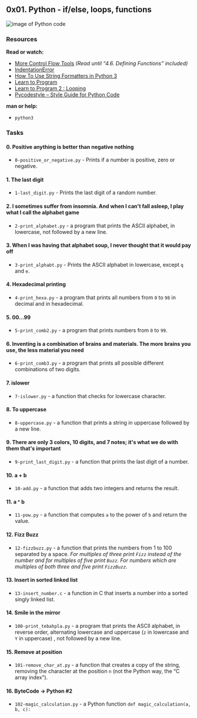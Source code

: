 ## 0x01. Python - if/else, loops, functions
![image of Python
code](https://s3.amazonaws.com/intranet-projects-files/holbertonschool-higher-level_programming+/233/code.png)
### Resources
**Read or watch:**

- [More Control Flow
Tools](https://alx-intranet.hbtn.io/rltoken/jpjs5EnZTpBLLEremJYjPQ) *(Read
until “4.6. Defining Functions” included)*
- [IndentationError](https://alx-intranet.hbtn.io/rltoken/F9n2AE-fpEPzt2PfBMGYAQ)
- [How To Use String Formatters in Python
3](https://alx-intranet.hbtn.io/rltoken/ZdtRIAkFu8dMBT99DcFBNg)
- [Learn to
Program](https://alx-intranet.hbtn.io/rltoken/ElQgZYNHrLI7kV_ysEB1hQ)
- [Learn to Program 2 :
Looping](https://alx-intranet.hbtn.io/rltoken/ElQgZYNHrLI7kV_ysEB1hQ)
- [Pycodestyle – Style Guide for Python
Code](https://alx-intranet.hbtn.io/rltoken/TuTTnEg_Rwn8U1g3PEsZmA)

**man or help:**

- `python3`

### Tasks

#### 0. Positive anything is better than negative nothing

- `0-positive_or_negative.py` - Prints if a number is positive, zero or negative.

#### 1. The last digit

- `1-last_digit.py` - Prints the last digit of a random number.

#### 2. I sometimes suffer from insomnia. And when I can't fall asleep, I play what I call the alphabet game

- `2-print_alphabet.py` - a program that prints the ASCII alphabet, in lowercase, not followed by a new line.

#### 3. When I was having that alphabet soup, I never thought that it would pay off

- `3-print_alphabt.py` - Prints the ASCII alphabet in lowercase, except `q` and `e`.

#### 4. Hexadecimal printing
- `4-print_hexa.py` - a program that prints all numbers from `0` to `98` in decimal and in hexadecimal.

#### 5. 00...99

- `5-print_comb2.py` - a program that prints numbers from `0` to `99`.

#### 6. Inventing is a combination of brains and materials. The more brains you use, the less material you need

- `6-print_comb3.py` - a program that prints all possible different combinations of two digits.

#### 7. islower

- `7-islower.py` - a function that checks for lowercase character.

#### 8. To uppercase

- `8-uppercase.py` - a function that prints a string in uppercase followed by a new line.

#### 9. There are only 3 colors, 10 digits, and 7 notes; it's what we do with them that's important

- `9-print_last_digit.py` - a function that prints the last digit of a number.

#### 10. a + b

- `10-add.py` - a function that adds two integers and returns the result.

#### 11. a ^ b

- `11-pow.py` - a function that computes `a` to the power of `b` and return the value.

#### 12. Fizz Buzz

- `12-fizzbuzz.py` - a function that prints the numbers from 1 to 100 separated by a space. *For multiples of three print `Fizz` instead of the number and for multiples of five print `Buzz`. For numbers which are multiples of both three and five print `FizzBuzz`.*

#### 13. Insert in sorted linked list

- `13-insert_number.c` - a function in C that inserts a number into a sorted singly linked list.

#### 14. Smile in the mirror

- `100-print_tebahpla.py` - a program that prints the ASCII alphabet, in reverse order, alternating lowercase and uppercase (`z` in lowercase and `Y` in uppercase) , not followed by a new line.

#### 15. Remove at position

- `101-remove_char_at.py` - a function that creates a copy of the string, removing the character at the position `n` (not the Python way, the “C array index”).

#### 16. ByteCode -> Python #2

- `102-magic_calculation.py` - a Python function `def magic_calculation(a, b, c):`
